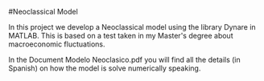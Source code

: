 #Neoclassical Model

In this project we develop a Neoclassical model using the library Dynare in MATLAB. This is based on a test taken in my Master's degree about macroeconomic fluctuations.

In the Document Modelo Neoclasico.pdf you will find all the details (in Spanish) on how the model is solve numerically speaking.
